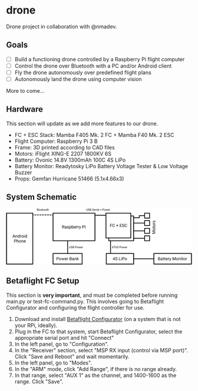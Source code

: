 # drone

Drone project in collaboration with @nmadev.

## Goals
- [ ] Build a functioning drone controlled by a Raspberry Pi flight computer
- [ ] Control the drone over Bluetooth with a PC and/or Android client
- [ ] Fly the drone autonomously over predefined flight plans
- [ ] Autonomously land the drone using computer vision

More to come...

## Hardware
This section will update as we add more features to our drone.
- FC + ESC Stack: Mamba F405 Mk. 2 FC + Mamba F40 Mk. 2 ESC
- Flight Computer: Raspberry Pi 3 B
- Frame: 3D printed according to CAD files
- Motors: iFlight XING-E 2207 1800KV 6S
- Battery: Ovonic 14.8V 1300mAh 100C 4S LiPo
- Battery Monitor: Readytosky LiPo Battery Voltage Tester & Low Voltage Buzzer
- Props: Gemfan Hurricane 51466 (5.1x4.66x3)


## System Schematic
![System Schematic](/images/system_schematic.png)

## Betaflight FC Setup
This section is **very important**, and must be completed before running main.py or test-fc-command.py. This involves going to Betaflight Configurator and configuring the flight controller for use.

1. Download and install [Betaflight Configurator](https://github.com/betaflight/betaflight-configurator/releases) (on a system that is not your RPi, ideally).
2. Plug in the FC to that system, start Betaflight Configurator, select the appropriate serial port and hit "Connect"
3. In the left panel, go to "Configuration". 
4. In the "Receiver" section, select "MSP RX input (control via MSP port)". Click "Save and Reboot" and wait momentarily.
5. In the left panel, go to "Modes". 
6. In the "ARM" mode, click "Add Range", if there is no range already. 
7. In that range, select "AUX 1" as the channel, and 1400-1600 as the range. Click "Save".
